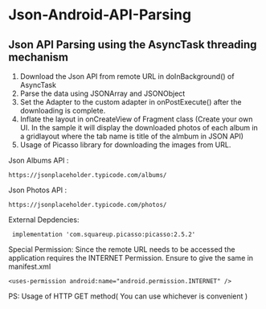 # Json-Android-API-Parsing

## Json API Parsing using the AsyncTask threading mechanism

1. Download the Json API from remote URL in doInBackground() of AsyncTask
2. Parse the data using JSONArray and JSONObject
3. Set the Adapter to the custom adapter in onPostExecute() after the downloading is complete.
4. Inflate the layout in onCreateView of Fragment class (Create your own UI. In the sample it will display the downloaded photos of each album in a gridlayout where the tab name is title of the almbum in JSON API)
5. Usage of Picasso library for downloading the images from URL.

Json Albums API : 

    https://jsonplaceholder.typicode.com/albums/

Json Photos API : 

    https://jsonplaceholder.typicode.com/photos/

External Depdencies: 
    
     implementation 'com.squareup.picasso:picasso:2.5.2'
    
Special Permission: Since the remote URL needs to be accessed the application requires the INTERNET Permission. Ensure to give the same in manifest.xml

    <uses-permission android:name="android.permission.INTERNET" />

PS: Usage of HTTP GET method( You can use whichever is convenient )
